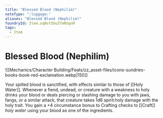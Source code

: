 ```yaml
---
title: "Blessed Blood (Nephilim)"
noteType: ":luggage:"
aliases: "Blessed Blood (Nephilim)"
foundryId: Item.oqNvt5Ou3TmRGqnM
tags:
  - Item
---
```


# Blessed Blood (Nephilim)
![[Mechanics/Character Building/Feats/zz_asset-files/icons-sundries-books-book-red-exclamation.webp|150]]

Your spilled blood is sanctified, with effects similar to those of [[Holy Water]]. Whenever a fiend, undead, or creature with a weakness to holy drinks your blood or deals piercing or slashing damage to you with jaws, fangs, or a similar attack, that creature takes 1d6 spirit:holy damage with the holy trait. You gain a +4 circumstance bonus to Crafting checks to [[Craft]] _holy water_ using your blood as one of the ingredients.
